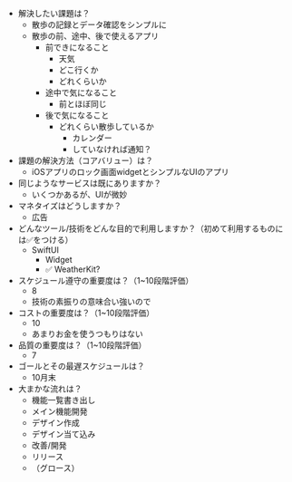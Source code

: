 * 解決したい課題は？
  * 散歩の記録とデータ確認をシンプルに
  * 散歩の前、途中、後で使えるアプリ
    * 前できになること
      * 天気
      * どこ行くか
      * どれくらいか
    * 途中で気になること
      * 前とほぼ同じ
    * 後で気になること
      * どれくらい散歩しているか
        * カレンダー
        * していなければ通知？
* 課題の解決方法（コアバリュー）は？
  * iOSアプリのロック画面widgetとシンプルなUIのアプリ
* 同じようなサービスは既にありますか？
  * いくつかあるが、UIが微妙
* マネタイズはどうしますか？
  * 広告
* どんなツール/技術をどんな目的で利用しますか？（初めて利用するものには✅をつける）
  * SwiftUI
    * Widget
    * ✅ WeatherKit?
* スケジュール遵守の重要度は？（1~10段階評価）
  * 8
  * 技術の素振りの意味合い強いので
* コストの重要度は？（1~10段階評価）
  * 10
  * あまりお金を使うつもりはない
* 品質の重要度は？（1~10段階評価）
  * 7
* ゴールとその最遅スケジュールは？
  * 10月末
* 大まかな流れは？
  * 機能一覧書き出し
  * メイン機能開発
  * デザイン作成
  * デザイン当て込み
  * 改善/開発
  * リリース
  * （グロース）
